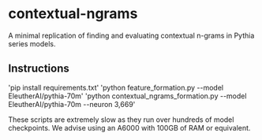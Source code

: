 # contextual-ngrams

A minimal replication of finding and evaluating contextual n-grams in Pythia series models.

## Instructions

'pip install requirements.txt'
'python feature_formation.py --model EleutherAI/pythia-70m'
'python contextual_ngrams_formation.py --model EleutherAI/pythia-70m --neuron 3,669'

These scripts are extremely slow as they run over hundreds of model checkpoints. We advise using an A6000 with 100GB of RAM or equivalent.